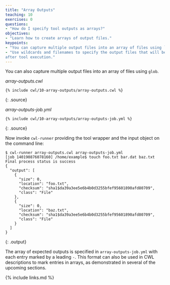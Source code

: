 ```yaml
---
title: "Array Outputs"
teaching: 10
exercises: 0
questions:
- "How do I specify tool outputs as arrays?"
objectives:
- "Learn how to create arrays of output files."
keypoints:
- "You can capture multiple output files into an array of files using `glob`."
- "Use wildcards and filenames to specify the output files that will be returned
after tool execution."
---
```

You can also capture multiple output files into an array of files using `glob`.

*array-outputs.cwl*

~~~
{% include cwl/10-array-outputs/array-outputs.cwl %}
~~~
{: .source}

*array-outputs-job.yml*

~~~
{% include cwl/10-array-outputs/array-outputs-job.yml %}
~~~
{: .source}

Now invoke `cwl-runner` providing the tool wrapper and the input object
on the command line:

~~~
$ cwl-runner array-outputs.cwl array-outputs-job.yml
[job 140190876078160] /home/example$ touch foo.txt bar.dat baz.txt
Final process status is success
{
  "output": [
    {
      "size": 0,
      "location": "foo.txt",
      "checksum": "sha1$da39a3ee5e6b4b0d3255bfef95601890afd80709",
      "class": "File"
    },
    {
      "size": 0,
      "location": "baz.txt",
      "checksum": "sha1$da39a3ee5e6b4b0d3255bfef95601890afd80709",
      "class": "File"
    }
  ]
}
~~~
{: .output}

The array of expected outputs is specified in `array-outputs-job.yml` with each
entry marked by a leading `-`. This format can also be used in CWL descriptions
to mark entries in arrays, as demonstrated in several of the upcoming sections.

{% include links.md %}
